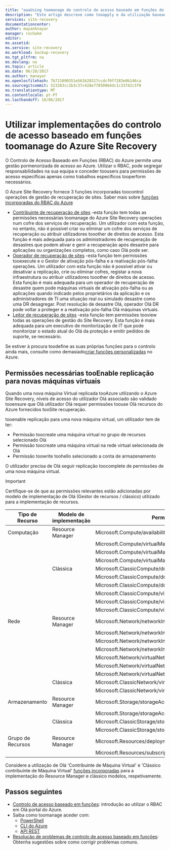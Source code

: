 ```yaml
---
title: "aaaUsing toomanage de controlo de acesso baseado em funções do Azure Site Recovery | Microsoft Docs"
description: "Este artigo descreve como tooapply e da utilização baseada em funções do controlo de acesso (RBAC) toomanage as implementações do Azure Site Recovery"
services: site-recovery
documentationcenter: 
author: mayanknayar
manager: rochakm
editor: 
ms.assetid: 
ms.service: site-recovery
ms.workload: backup-recovery
ms.tgt_pltfrm: na
ms.devlang: na
ms.topic: article
ms.date: 06/28/2017
ms.author: manayar
ms.openlocfilehash: 7b721090351e561b28317ccdcf0ff283e0b146ca
ms.sourcegitcommit: 523283cc1b3c37c428e77850964dc1c33742c5f0
ms.translationtype: MT
ms.contentlocale: pt-PT
ms.lasthandoff: 10/06/2017
---
```

# <a name="use-role-based-access-control-toomanage-azure-site-recovery-deployments"></a>Utilizar implementações do controlo de acesso baseado em funções toomanage do Azure Site Recovery

O Controlo de Acesso Baseado em Funções (RBAC) do Azure permite uma gestão pormenorizada de acesso ao Azure. Utilizar o RBAC, pode segregar responsabilidades na sua equipa e conceder toousers para permissões de acesso específicas apenas como trabalhos específicos tooperform necessários.

O Azure Site Recovery fornece 3 funções incorporadas toocontrol operações de gestão de recuperação de sites. Saber mais sobre [funções incorporadas do RBAC do Azure](../active-directory/role-based-access-built-in-roles.md)

* [Contribuinte de recuperação de sites](../active-directory/role-based-access-built-in-roles.md#site-recovery-contributor) -esta função tem todas as permissões necessárias toomanage do Azure Site Recovery operações num cofre dos serviços de recuperação. Um utilizador com esta função, no entanto, não é possível criar ou eliminar um cofre dos serviços de recuperação ou atribuir utilizadores tooother de direitos de acesso. Esta função é mais adequada para os administradores de recuperação de desastres que podem ativar e gerir a recuperação após desastre para aplicações ou organizações completos, como caso Olá pode ser.
* [Operador de recuperação de sites](../active-directory/role-based-access-built-in-roles.md#site-recovery-operator) -esta função tem permissões tooexecute e o Gestor de ativação pós-falha e a reativação pós-falha operações. Um utilizador com esta função não é possível ativar ou desativar a replicação, crie ou eliminar cofres, registar a nova infraestrutura ou atribuir utilizadores tooother de direitos de acesso. Esta função é mais adequada para um operador de recuperação de desastre quem pode máquinas virtuais de ativação pós-falha ou as aplicações quando indicado pelos proprietários da aplicação e os administradores de TI uma situação real ou simulado desastre como uma DR desagregar. Post resolução de desastre Olá, operador Olá DR pode voltar a proteger e a reativação pós-falha Olá máquinas virtuais.
* [Leitor de recuperação de sites](../active-directory/role-based-access-built-in-roles.md#site-recovery-reader) -esta função tem permissões tooview todas as operações de gestão do Site Recovery. Esta função é mais adequada para um executivo de monitorização de IT que pode monitorizar o estado atual do Olá da proteção e emitir pedidos de suporte, se necessário.

Se estiver à procura toodefine as suas próprias funções para o controlo ainda mais, consulte como demasiado[criar funções personalizadas](../active-directory/role-based-access-control-custom-roles.md) no Azure.

## <a name="permissions-required-tooenable-replication-for-new-virtual-machines"></a>Permissões necessárias tooEnable replicação para novas máquinas virtuais
Quando uma nova máquina Virtual replicada tooAzure utilizando o Azure Site Recovery, níveis de acesso do utilizador Olá associado são validado tooensure que Olá utilizador Olá requer permissões toouse Olá recursos do Azure fornecidos tooSite recuperação.

tooenable replicação para uma nova máquina virtual, um utilizador tem de ter:
* Permissão toocreate uma máquina virtual no grupo de recursos selecionado Olá
* Permissão toocreate uma máquina virtual na rede virtual selecionada de Olá
* Permissão toowrite toohello selecionado a conta de armazenamento

O utilizador precisa de Olá seguir replicação toocomplete de permissões de uma nova máquina virtual.

> [!IMPORTANT]
>Certifique-se de que as permissões relevantes estão adicionadas por modelo de implementação de Olá (Gestor de recursos / clássico) utilizado para a implementação de recursos.

| **Tipo de Recurso** | **Modelo de implementação** | **Permissão** |
| --- | --- | --- |
| Computação | Resource Manager | Microsoft.Compute/availabilitySets/read |
|  |  | Microsoft.Compute/virtualMachines/read |
|  |  | Microsoft.Compute/virtualMachines/write |
|  |  | Microsoft.Compute/virtualMachines/delete |
|  | Clássica | Microsoft.ClassicCompute/domainNames/read |
|  |  | Microsoft.ClassicCompute/domainNames/write |
|  |  | Microsoft.ClassicCompute/domainNames/delete |
|  |  | Microsoft.ClassicCompute/virtualMachines/read |
|  |  | Microsoft.ClassicCompute/virtualMachines/write |
|  |  | Microsoft.ClassicCompute/virtualMachines/delete |
| Rede | Resource Manager | Microsoft.Network/networkInterfaces/read |
|  |  | Microsoft.Network/networkInterfaces/write |
|  |  | Microsoft.Network/networkInterfaces/delete |
|  |  | Microsoft.Network/networkInterfaces/join/action |
|  |  | Microsoft.Network/virtualNetworks/read |
|  |  | Microsoft.Network/virtualNetworks/subnets/read |
|  |  | Microsoft.Network/virtualNetworks/subnets/join/action |
|  | Clássica | Microsoft.ClassicNetwork/virtualNetworks/read |
|  |  | Microsoft.ClassicNetwork/virtualNetworks/join/action |
| Armazenamento | Resource Manager | Microsoft.Storage/storageAccounts/read |
|  |  | Microsoft.Storage/storageAccounts/listkeys/action |
|  | Clássica | Microsoft.ClassicStorage/storageAccounts/read |
|  |  | Microsoft.ClassicStorage/storageAccounts/listKeys/action |
| Grupo de Recursos | Resource Manager | Microsoft.Resources/deployments/* |
|  |  | Microsoft.Resources/subscriptions/resourceGroups/read |

Considere a utilização de Olá 'Contribuinte de Máquina Virtual' e 'Clássico contribuinte de Máquina Virtual' [funções incorporadas](../active-directory/role-based-access-built-in-roles.md) para a implementação do Resource Manager e clássico modelos, respetivamente.

## <a name="next-steps"></a>Passos seguintes
* [Controlo de acesso baseado em funções](../active-directory/role-based-access-control-configure.md): introdução ao utilizar o RBAC em Olá portal do Azure.
* Saiba como toomanage aceder com:
  * [PowerShell](../active-directory/role-based-access-control-manage-access-powershell.md)
  * [CLI do Azure](../active-directory/role-based-access-control-manage-access-azure-cli.md)
  * [API REST](../active-directory/role-based-access-control-manage-access-rest.md)
* [Resolução de problemas de controlo de acesso baseado em funções](../active-directory/role-based-access-control-troubleshooting.md): Obtenha sugestões sobre como corrigir problemas comuns.
